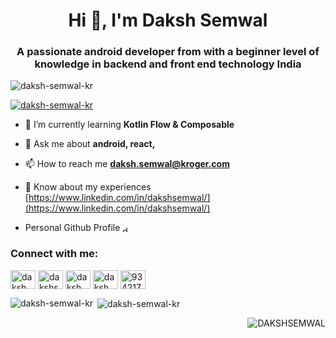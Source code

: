 <h1 align="center">Hi 👋, I'm Daksh Semwal</h1>
<h3 align="center">A passionate android developer from with a beginner level of knowledge in backend and front end technology India</h3>

<p align="left"> <img src="https://komarev.com/ghpvc/?username=daksh-semwal-kr&label=Profile%20views&color=0e75b6&style=flat" alt="daksh-semwal-kr" /> </p>

<p align="left"> <a href="https://github.com/ryo-ma/github-profile-trophy"><img src="https://github-profile-trophy.vercel.app/?username=daksh-semwal-kr" alt="daksh-semwal-kr" /></a> </p>

- 🌱 I’m currently learning **Kotlin Flow & Composable**

- 💬 Ask me about **android, react,**

- 📫 How to reach me **daksh.semwal@kroger.com**

- 📄 Know about my experiences [https://www.linkedin.com/in/dakshsemwal/](https://www.linkedin.com/in/dakshsemwal/)

- Personal Github Profile <a href="https://github.com/DAKSHSEMWAL" target="blank"><img align="center" src="https://raw.githubusercontent.com/rahuldkjain/github-profile-readme-generator/master/src/images/icons/Social/github.svg" alt="daksh_semwal" height="10" width="10" /></a>

<h3 align="left">Connect with me:</h3>
<p align="left">
<a href="https://twitter.com/daksh_semwal" target="blank"><img align="center" src="https://raw.githubusercontent.com/rahuldkjain/github-profile-readme-generator/master/src/images/icons/Social/twitter.svg" alt="daksh_semwal" height="30" width="40" /></a>
<a href="https://linkedin.com/in/dakshsemwal" target="blank"><img align="center" src="https://raw.githubusercontent.com/rahuldkjain/github-profile-readme-generator/master/src/images/icons/Social/linked-in-alt.svg" alt="dakshsemwal" height="30" width="40" /></a>
<a href="https://www.hackerrank.com/daksh_semwal" target="blank"><img align="center" src="https://raw.githubusercontent.com/rahuldkjain/github-profile-readme-generator/master/src/images/icons/Social/hackerrank.svg" alt="daksh_semwal" height="30" width="40" /></a>
<a href="https://dribbble.com/daksh_semwal" target="blank"><img align="center" src="https://raw.githubusercontent.com/rahuldkjain/github-profile-readme-generator/master/src/images/icons/Social/dribbble.svg" alt="daksh_semwal" height="30" width="40" /></a>
<a href="https://stackoverflow.com/users/9342171" target="blank"><img align="center" src="https://raw.githubusercontent.com/rahuldkjain/github-profile-readme-generator/master/src/images/icons/Social/stack-overflow.svg" alt="9342171" height="30" width="40" /></a>
</p>

<p><img align="left" src="https://github-readme-stats.vercel.app/api/top-langs?username=DAKSHSEMWAL&show_icons=true" alt="daksh-semwal-kr" /></p>
<p>&nbsp;<img align="center" src="https://github-readme-stats.vercel.app/api?username=daksh-semwal-kr&show_icons=true" alt="daksh-semwal-kr" /></p>
<p>&nbsp;<img align="right" src="https://github-readme-stats.vercel.app/api?username=DAKSHSEMWAL&show_icons=true" alt="DAKSHSEMWAL" /></p>



